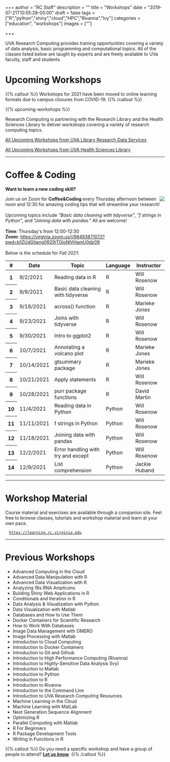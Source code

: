 +++
author = "RC Staff"
description = ""
title = "Workshops"
date = "2019-07-21T10:55:28-05:00"
draft = false
tags = ["R","python","shiny","cloud","HPC","Rivanna","Ivy"]
categories = ["education", "workshops"]
images = [""]

+++

<p class=lead>UVA Research Computing provides training opportunities covering a variety of data analysis, basic programming and computational topics. All of the classes listed below are taught by experts and are freely available to UVa faculty, staff and students.</p>


# Upcoming Workshops

{{% callout %}}
Workshops for 2021 have been moved to online learning formats due to campus closures from COVID-19. 
{{% /callout %}}

{{% upcoming-workshops %}}

Research Computing is partnering with the Research Library and the Health Sciences Library to deliver workshops covering a variety of research computing topics.  

<a href="https://data.library.virginia.edu/training/" class="btn btn-warning" target="_new">All Upcoming Workshops from UVA Library Research Data Services</a>

<a href="https://cal.hsl.virginia.edu/calendar/data/?cid=-1&t=g&d=0000-00-00&cal=-1" class="btn btn-warning" target="_new">All Upcoming Workshops from UVA Health Sciences Library</a>

- - - 

# Coffee & Coding

**Want to learn a new coding skill?** 

<img src="/images/coffee_coding.png" style="float:right;" class="project-inset" />

Join us on Zoom for **Coffee&Coding** every Thursday afternoon between noon and 12:30 for amazing coding tips that will streamline your research! 
<br>
<br>
Upcoming topics include *"Basic data cleaning with tidyverse"*, *"f strings in Python"*, and *"Joining data with pandas."* All are welcome!
<br>
<br>
**Time**: Thursday's from 12:00-12:30
<br>
**Zoom**: https://virginia.zoom.us/j/98493871072?pwd=b1ZUdGtiang0R29iTGloNlVHamU0dz09
<br>
<br>
Below is the schedule for *Fall 2021*:

<table class="table">
  <thead>
    <tr>
      <th scope="col">#</th>
      <th scope="col">Date</th>
      <th scope="col">Topic</th>
      <th scope="col">Language</th>
      <th scope="col">Instructor</th>
    </tr>
  </thead>
  <tbody>
    <tr>
      <th scope="row">1</th>
      <td>9/2/2021</td>
      <td>Reading data in R</td>
      <td>R</td>
      <td>Will Rosenow</td>
    </tr>
    <tr>
      <th scope="row">2</th>
      <td>9/9/2021</td>
      <td>Basic data cleaning with tidyverse</td>
      <td>R</td>
      <td>Will Rosenow</td>
    </tr>
    <tr>
      <th scope="row">3</th>
      <td>9/16/2021</td>
      <td>across() function</td>
      <td>R</td>
      <td>Marieke Jones</td>
    </tr>
    <tr>
      <th scope="row">4</th>
      <td>9/23/2021</td>
      <td>Joins with tidyverse</td>
      <td>R</td>
      <td>Will Rosenow</td>
    </tr>
    <tr>
      <th scope="row">5</th>
      <td>9/30/2021</td>
      <td>Intro to ggplot2</td>
      <td>R</td>
      <td>Will Rosenow</td>
    </tr>
    <tr>
      <th scope="row">6</th>
      <td>10/7/2021</td>
      <td>Annotating a volcano plot</td>
      <td>R</td>
      <td>Marieke Jones</td>
    </tr>
    <tr>
      <th scope="row">7</th>
      <td>10/14/2021</td>
      <td>gtsummary package</td>
      <td>R</td>
      <td>Marieke Jones</td>
    </tr>
    <tr>
      <th scope="row">8</th>
      <td>10/21/2021</td>
      <td>Apply statements</td>
      <td>R</td>
      <td>Will Rosenow</td>
    </tr>
    <tr>
      <th scope="row">9</th>
      <td>10/28/2021</td>
      <td>purr package functions</td>
      <td>R</td>
      <td>David Martin</td>
    </tr>
    <tr>
      <th scope="row">10</th>
      <td>11/4/2021</td>
      <td>Reading data in Python</td>
      <td>Python</td>
      <td>Will Rosenow</td>
    </tr>
    <tr>
      <th scope="row">11</th>
      <td>11/11/2021</td>
      <td>f strings in Python</td>
      <td>Python</td>
      <td>Will Rosenow</td>
    </tr>
    <tr>
      <th scope="row">12</th>
      <td>11/18/2021</td>
      <td>Joining data with pandas</td>
      <td>Python</td>
      <td>Will Rosenow</td>
    </tr>
    <tr>
      <th scope="row">13</th>
      <td>12/2/2021</td>
      <td>Error handling with try and except</td>
      <td>Python</td>
      <td>Will Rosenow</td>
    </tr>
    <tr>
      <th scope="row">14</th>
      <td>12/9/2021</td>
      <td>List comprehension</td>
      <td>Python</td>
      <td>Jackie Huband</td>
    </tr>
  </tbody>
</table>

- - -

# Workshop Material
Course material and exercises are available through a companion site. Feel free to browse classes, tutorials and workshop material and learn at your own pace.
  <div style="margin:12px;"><code><a href="https://learning.rc.virginia.edu" target="_new">https://learning.rc.virginia.edu</a></code></div>

- - -

# Previous Workshops

- Advanced Computing in the Cloud
- Advanced Data Manipulation with R
- Advanced Data Visualization with R
- Analyzing 16s RNA Amplicons
- Building Shiny Web Applications in R
- Conditionals and Iteration in R
- Data Analysis & Visualization with Python
- Data Visualization with Matlab
- Databases and How to Use Them
- Docker Containers for Scientific Research
- How to Work With Databases
- Image Data Management with OMERO
- Image Processing with Matlab
- Introduction to Cloud Computing
- Introduction to Docker Containers
- Introduction to Git and Github
- Introduction to High Performance Computing (Rivanna)
- Introduction to Highly-Sensitive Data Analysis (Ivy)
- Introduction to Matlab
- Introduction to Python
- Introduction to R
- Introduction to Rivanna
- Introduction to the Command Line
- Introduction to UVA Research Computing Resources
- Machine Learning in the Cloud
- Machine Learning with MatLab
- Next Generation Sequence Alignment
- Optimizing R
- Parallel Computing with Matlab
- R For Beginners
- R Package Development Tools
- Writing in Functions in R

{{% callout %}}
Do you need a specific workshop and have a group of people to attend? <a href="//uvarc.io/support" style="font-weight:bold;">Let us know</a>.
{{% /callout %}}
